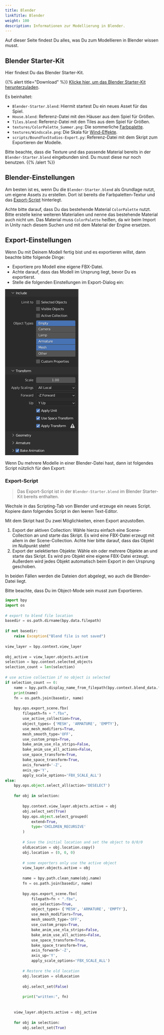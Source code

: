 ```yaml
---
title: Blender
linkTitle: Blender
weight: 100
description: Informationen zur Modellierung in Blender.
---
```


Auf dieser Seite findest Du alles, was Du zum Modellieren in Blender wissen musst.

## Blender Starter-Kit

Hier findest Du das Blender Starter-Kit.

{{% alert title="Download" %}}
[Klicke hier, um das Blender Starter-Kit herunterzuladen](assets/BlenderStarterKit.zip).

Es beinhaltet:

* `Blender-Starter.blend`: Hiermit startest Du ein neues Asset für das Spiel.
* `House.blend`: Referenz-Datei mit den Häuser aus dem Spiel für Größen.
* `Tiles.blend`: Referenz-Datei mit den Tiles aus dem Spiel für Größen.
* `textures/ColorPalette_Summer.png`: Die sommerliche [Farbpalette](../colors/).
* `textures/Windscale.png`: Die Skala für [Wind-Effekte](../wind/).
* `scripts/BoundfoxStudios-Export.py`: Referenz-Datei mit dem Skript zum Exportieren der Modelle.

Bitte beachte, dass die Texture und das passende Material bereits in der `Blender-Starter.blend` eingebunden sind. 
Du musst diese nur noch benutzen.
{{% /alert %}}

## Blender-Einstellungen

Am besten ist es, wenn Du die `Blender-Starter.blend` als Grundlage nutzt, um eigene Assets zu erstellen.
Dort ist bereits die Farbpaletten-Textur und das [Export-Script](#export-script) hinterlegt.

Achte bitte darauf, dass Du das bestehende Material `ColorPalette` nutzt.
Bitte erstelle keine weiteren Materialien und nenne das bestehende Material auch nicht um. 
Das Material muss `ColorPalette` heißen, da wir beim Import in Unity nach diesem Suchen und mit dem Material der Engine ersetzen.

## Export-Einstellungen

Wenn Du mit Deinem Modell fertig bist und es exportieren willst, dann beachte bitte folgende Dinge:

* Exportiere pro Modell eine eigene FBX-Datei.
* Achte darauf, dass das Modell im Ursprung liegt, bevor Du es exportierst.
* Stelle die folgenden Einstellungen im Export-Dialog ein:

![Blender Einstellungen](assets/blender-settings.png)

Wenn Du mehrere Modelle in einer Blender-Datei hast, dann ist folgendes Script nützlich für den Export:

### Export-Script

> Das Export-Script ist in der `Blender-Starter.blend` im Blender Starter-Kit bereits enthalten.

Wechsle in das Scripting-Tab von Blender und erzeuge ein neues Script.
Kopiere dann folgendes Script in den leeren Text-Editor.

Mit dem Skript hast Du zwei Möglichkeiten, einen Export anzustoßen.

1. Export der aktiven Collection: Wähle hierzu einfach eine Scene-Collection an und starte das Skript. Es wird eine FBX-Datei erzeugt mit allem in der Scene-Collection.
   Achte hier bitte darauf, dass das Objekt im Nullpunkt steht!
2. Export der selektierten Objekte: Wähle ein oder mehrere Objekte an und starte das Skript. Es wird pro Objekt eine eigene FBX-Datei erzeugt. Außerdem wird jedes Objekt automatisch beim Export in den Ursprung geschoben.

In beiden Fällen werden die Dateien dort abgelegt, wo auch die Blender-Datei liegt.

Bitte beachte, dass Du im Object-Mode sein musst zum Exportieren.

```python
import bpy
import os

# export to blend file location
basedir = os.path.dirname(bpy.data.filepath)

if not basedir:
    raise Exception("Blend file is not saved")

view_layer = bpy.context.view_layer

obj_active = view_layer.objects.active
selection = bpy.context.selected_objects
selection_count = len(selection)

# use active collection if no object is selected
if selection_count == 0:
    name = bpy.path.display_name_from_filepath(bpy.context.blend_data.filepath)
    print(name)
    fn = os.path.join(basedir, name)

    bpy.ops.export_scene.fbx(
        filepath=fn + ".fbx", 
        use_active_collection=True, 
        object_types= {'MESH', 'ARMATURE', 'EMPTY'}, 
        use_mesh_modifiers=True,
        mesh_smooth_type='OFF',
        use_custom_props=True,
        bake_anim_use_nla_strips=False,
        bake_anim_use_all_actions=False,
        use_space_transform=True,
        bake_space_transform=True,
        axis_forward='-Z',
        axis_up='Y',
        apply_scale_options='FBX_SCALE_ALL')
else:
    bpy.ops.object.select_all(action='DESELECT')

    for obj in selection:

        bpy.context.view_layer.objects.active = obj
        obj.select_set(True)
        bpy.ops.object.select_grouped(
            extend=True,
            type='CHILDREN_RECURSIVE'
        )
        
        # Save the initial location and set the object to 0/0/0
        oldLocation = obj.location.copy()
        obj.location = (0, 0, 0)

        # some exporters only use the active object
        view_layer.objects.active = obj

        name = bpy.path.clean_name(obj.name)
        fn = os.path.join(basedir, name)

        bpy.ops.export_scene.fbx(
            filepath=fn + ".fbx", 
            use_selection=True, 
            object_types= {'MESH', 'ARMATURE', 'EMPTY'}, 
            use_mesh_modifiers=True,
            mesh_smooth_type='OFF',
            use_custom_props=True,
            bake_anim_use_nla_strips=False,
            bake_anim_use_all_actions=False,
            use_space_transform=True,
            bake_space_transform=True,
            axis_forward='-Z',
            axis_up='Y',
            apply_scale_options='FBX_SCALE_ALL')

        # Restore the old location    
        obj.location = oldLocation

        obj.select_set(False)

        print("written:", fn)


    view_layer.objects.active = obj_active

    for obj in selection:
        obj.select_set(True)
```
